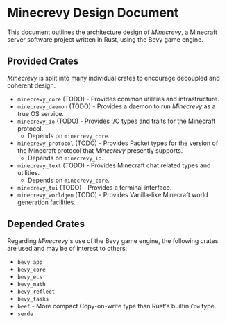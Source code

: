 # Minecrevy Design Document

This document outlines the architecture design of *Minecrevy*, a Minecraft server software project written in Rust, using the Bevy game engine.

## Provided Crates

*Minecrevy* is split into many individual crates to encourage decoupled and coherent design.

- `minecrevy_core` (TODO) - Provides common utilities and infrastructure.
- `minecrevy_daemon` (TODO) - Provides a daemon to run *Minecrevy* as a true OS service.
- `minecrevy_io` (TODO) - Provides I/O types and traits for the Minecraft protocol.
    - Depends on `minecrevy_core`.
- `minecrevy_protocol` (TODO) - Provides Packet types for the version of the Minecraft protocol that *Minecrevy* presently supports.
    - Depends on `minecrevy_io`.
- `minecrevy_text` (TODO) - Provides Minecraft chat related types and utilities.
    - Depends on `minecrevy_core`.
- `minecrevy_tui` (TODO) - Provides a terminal interface.
- `minecrevy_worldgen` (TODO) - Provides Vanilla-like Minecraft world generation facilities.

## Depended Crates

Regarding *Minecrevy*'s use of the Bevy game engine, the following crates are used and may be of interest to others:

- `bevy_app`
- `bevy_core`
- `bevy_ecs`
- `bevy_math`
- `bevy_reflect`
- `bevy_tasks`
- `beef` - More compact Copy-on-write type than Rust's builtin `Cow` type.
- `serde`